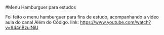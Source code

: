 #Menu Hamburguer para estudos

Foi feito o menu hamburguer para fins de estudo, acompanhando a video aula do canal Além do Código.
link: https://www.youtube.com/watch?v=644nBzulNiU
